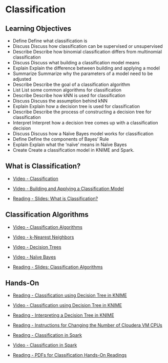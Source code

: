 # Classification

## Learning Objectives

- Define Define what classification is
- Discuss Discuss how classification can be supervised or unsupervised
- Describe Describe how binomial classification differs from multinomial classification
- Discuss Discuss what building a classification model means
- Explain Explain the difference between building and applying a model
- Summarize Summarize why the parameters of a model need to be adjusted
- Describe Describe the goal of a classification algorithm
- List List some common algorithms for classification
- Describe Describe how kNN is used for classification
- Discuss Discuss the assumption behind kNN
- Explain Explain how a decision tree is used for classification
- Describe Describe the process of constructing a decision tree for classification
- Interpret Interpret how a decision tree comes up with a classification decision
- Discuss Discuss how a Naïve Bayes model works for classification
- Define Define the components of Bayes’ Rule
- Explain Explain what the ‘naïve’ means in Naïve Bayes
- Create Create a classification model in KNIME and Spark.

## What is Classification?

- [Video - Classification](https://www.coursera.org/learn/big-data-machine-learning/lecture/obZJ0/classification)

- [Video - Building and Applying a Classification Model](https://www.coursera.org/learn/big-data-machine-learning/lecture/4EcfX/building-and-applying-a-classification-model)

- [Reading - Slides: What is Classification?](https://www.coursera.org/learn/big-data-machine-learning/supplement/iyZQM/slides-what-is-classification)

## Classification Algorithms

- [Video - Classification Algorithms](https://www.coursera.org/learn/big-data-machine-learning/lecture/OUatd/classification-algorithms)

- [Video - k-Nearest Neighbors](https://www.coursera.org/learn/big-data-machine-learning/lecture/MamQ9/k-nearest-neighbors)

- [Video - Decision Trees](https://www.coursera.org/learn/big-data-machine-learning/lecture/XewvA/decision-trees)

- [Video - Naïve Bayes](https://www.coursera.org/learn/big-data-machine-learning/lecture/RxaqT/naive-bayes)

- [Reading - Slides: Classification Algorithms](https://www.coursera.org/learn/big-data-machine-learning/supplement/wo07Y/slides-classification-algorithms)

## Hands-On

- [Reading - Classification using Decision Tree in KNIME](https://www.coursera.org/learn/big-data-machine-learning/supplement/GKiQa/classification-using-decision-tree-in-knime)

- [Video - Classification using Decision Tree in KNIME](https://www.coursera.org/learn/big-data-machine-learning/lecture/0nzzY/classification-using-decision-tree-in-knime)

- [Reading - Interpreting a Decision Tree in KNIME](https://www.coursera.org/learn/big-data-machine-learning/supplement/s5ZXu/interpreting-a-decision-tree-in-knime)

- [Reading - Instructions for Changing the Number of Cloudera VM CPUs](https://www.coursera.org/learn/big-data-machine-learning/supplement/wf0jn/instructions-for-changing-the-number-of-cloudera-vm-cpus)

- [Reading - Classification in Spark](https://www.coursera.org/learn/big-data-machine-learning/supplement/16bVA/classification-in-spark)

- [Video - Classification in Spark](https://www.coursera.org/learn/big-data-machine-learning/lecture/ruS7V/classification-in-spark)

- [Reading - PDFs for Classification Hands-On Readings](https://www.coursera.org/learn/big-data-machine-learning/supplement/H0NaO/pdfs-for-classification-hands-on-readings)
